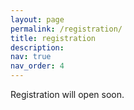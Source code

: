 ```yaml
---
layout: page
permalink: /registration/
title: registration
description: 
nav: true
nav_order: 4
---
```


Registration will open soon.


